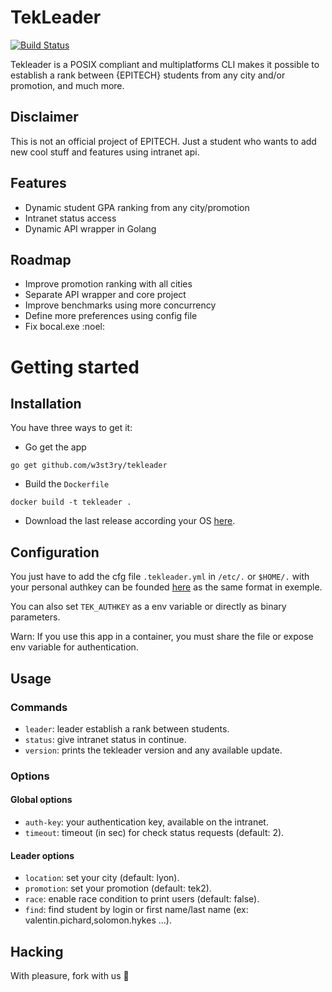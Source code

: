 # TekLeader

[![Build Status](https://travis-ci.org/w3st3ry/tekleader.svg?branch=master)](https://travis-ci.org/w3st3ry/tekleader)

Tekleader is a POSIX compliant and multiplatforms CLI makes it possible to establish a rank between {EPITECH} students from any city and/or promotion, and much more.

## Disclaimer

This is not an official project of EPITECH.
Just a student who wants to add new cool stuff and features using intranet api.

## Features

* Dynamic student GPA ranking from any city/promotion
* Intranet status access
* Dynamic API wrapper in Golang

## Roadmap

* Improve promotion ranking with all cities
* Separate API wrapper and core project
* Improve benchmarks using more concurrency
* Define more preferences using config file
* Fix bocal.exe :noel:

# Getting started

## Installation

You have three ways to get it:

- Go get the app 

```
go get github.com/w3st3ry/tekleader
```

- Build the `Dockerfile`

```
docker build -t tekleader .
```

- Download the last release according your OS [here](https://github.com/w3st3ry/tekleader/releases).

## Configuration

You just have to add the cfg file `.tekleader.yml` in `/etc/.` or `$HOME/.` with your personal authkey can be founded [here](https://intra.epitech.eu/admin/autolog) as the same format in exemple.

You can also set `TEK_AUTHKEY` as a env variable or directly as binary parameters.

Warn:
If you use this app in a container, you must share the file or expose env variable for authentication.

## Usage

### Commands

* `leader`: leader establish a rank between students.
* `status`: give intranet status in continue.
* `version`: prints the tekleader version and any available update.

### Options

#### Global options

* `auth-key`: your authentication key, available on the intranet.
* `timeout`: timeout (in sec) for check status requests (default: 2).

#### Leader options

* `location`: set your city (default: lyon).
* `promotion`: set your promotion (default: tek2).
* `race`: enable race condition to print users (default: false).
* `find`: find student by login or first name/last name (ex: valentin.pichard,solomon.hykes ...).

## Hacking

With pleasure, fork with us :rocket:

